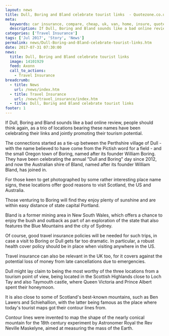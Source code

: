 ```yaml
---
layout: news
title: Dull, Boring and Bland celebrate tourist links  - Quotezone.co.uk
meta:
  keywords: car insurance, compare, cheap, uk, van, home, insure, quotes, online, comparison, bike, loans, life
  description: If Dull, Boring and Bland sounds like a bad online review, people should think again, as a trio of locations bearing these names have been celebrating their links and jointly promoting their tourism potential
categories: ['Travel Insurance']
tags: ['Jul 2017', 'Story', 'News']
permalink: news/Dull-Boring-and-Bland-celebrate-tourist-links.htm
date: 2017-07-31 07:30:00
news:
  title: Dull, Boring and Bland celebrate tourist links 
  image: 14101929
  feed: Axonn
  call_to_actions:
    - Travel Insurance
breadcrumb:
  - title: News
    url: /news/index.htm
  - title: Travel Insurance
    url: /news/travel_insurance/index.htm
  - title: Dull, Boring and Bland celebrate tourist links 
footer: 1
---
```


If Dull, Boring and Bland sounds like a bad online review, people should think again, as a trio of locations bearing these names have been celebrating their links and jointly promoting their tourism potential.

The connections started as a tie-up between the Perthshire village of Dull - with the name believed to have come from the Pictish word for a field - and the small Oregon town of Boring, named after its founder William Boring. They have been celebrating the annual &quot;Dull and Boring&quot; day since 2012, and now the Australian shire of Bland, named after its founder William Bland, has joined in.&nbsp;

For those keen to get photographed by some rather interesting place name signs, these locations offer good reasons to visit Scotland, the US and Australia.&nbsp;

Those venturing to Boring will find they enjoy plenty of sunshine and are within easy distance of state capital Portland.

Bland is a former mining area in New South Wales, which offers a chance to enjoy the bush and outback as part of an exploration of the state that also features the Blue Mountains and the city of Sydney. &nbsp;

Of course, good travel insurance policies will be needed for such trips, in case a visit to Boring or Dull gets far too dramatic. In particular, a robust health cover policy should be in place when visiting anywhere in the US.&nbsp;

Travel insurance can also be relevant in the UK too, for it covers against the potential loss of money from late cancellations due to emergencies.

Dull might lay claim to being the most worthy of the three locations from a tourism point of view, being located in the Scottish Highlands close to Loch Tay and also Taymouth castle, where Queen Victoria and Prince Albert spent their honeymoon.

It is also close to some of Scotland&#39;s best-known mountains, such as Ben Lawers and Schiehallion, with the latter being famous as the place where today&#39;s tourist maps got their contour lines from.

Contour lines were invented to map the shape of the nearly conical mountain for the 18th century experiment by Astronomer Royal the Rev Neville Maskelyne, aimed at measuring the mass of the Earth.
